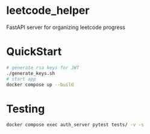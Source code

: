 # leetcode_helper
FastAPI server for organizing leetcode progress
# QuickStart
```bash
# generate rsa keys for JWT
./generate_keys.sh
# start app
docker compose up --build
```
# Testing
```bash
docker compose exec auth_server pytest tests/ -v -s
```
